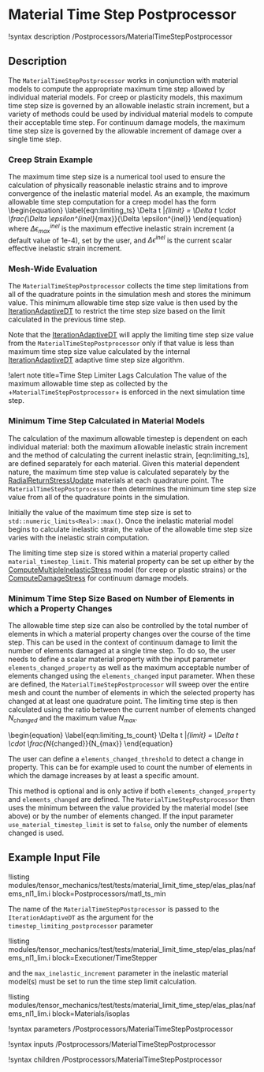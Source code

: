 # Material Time Step Postprocessor

!syntax description /Postprocessors/MaterialTimeStepPostprocessor

## Description

The `MaterialTimeStepPostprocessor` works in conjunction with material models to
compute the appropriate maximum time step allowed by individual material models.
For creep or plasticity models, this maximum time step size is governed by an
allowable inelastic strain increment, but a variety of methods could be used by
individual material models to compute their acceptable time step. For continuum
damage models, the maximum time step size is governed by the allowable increment
of damage over a single time step.

### Creep Strain Example

The maximum time step size is a numerical tool used to ensure the calculation of
physically reasonable inelastic strains and to improve convergence of the inelastic
material model. As an example, the maximum allowable time step computation for
a creep model has the form
\begin{equation}
  \label{eqn:limiting_ts}
  \Delta t |_{limit} = \Delta t \cdot \frac{\Delta \epsilon^{inel}_{max}}{\Delta \epsilon^{inel}}
\end{equation}
where $\Delta \epsilon^{inel}_{max}$ is the maximum effective inelastic strain
increment (a default value of 1e-4), set by the user, and $\Delta \epsilon^{inel}$
is the current scalar effective inelastic strain increment.

### Mesh-Wide Evaluation

The `MaterialTimeStepPostprocessor` collects the time step limitations from all
of the quadrature points in the simulation mesh and stores the minimum value.
This minimum allowable time step size value is then used by the
[IterationAdaptiveDT](framework:/IterationAdaptiveDT.md)
to restrict the time step size based on the limit calculated in the previous
time step.

Note that the [IterationAdaptiveDT](framework:/IterationAdaptiveDT.md)
will apply the limiting time step size value from the `MaterialTimeStepPostprocessor`
only if that value is less than maximum time step size value calculated by the
internal [IterationAdaptiveDT](framework:/IterationAdaptiveDT.md)
adaptive time step size algorithm.

!alert note title=Time Step Limiter Lags Calculation
The value of the maximum allowable time step as collected by the +`MaterialTimeStepPostprocessor`+
is enforced in the next simulation time step.

### Minimum Time Step Calculated in Material Models

The calculation of the maximum allowable timestep is dependent on each individual
material: both the maximum allowable inelastic strain increment and the method of
calculating the current inelastic strain, [eqn:limiting_ts], are defined separately
for each material.
Given this material dependent nature, the maximum time step value is calculated
separately by the [RadialReturnStressUpdate](/RadialReturnStressUpdate.md)
materials at each quadrature point.
The `MaterialTimeStepPostprocessor` then determines the minimum time step size
value from all of the quadrature points in the simulation.

Initially the value of the maximum time step size is set to `std::numeric_limits<Real>::max()`.
Once the inelastic material model begins to calculate inelastic strain, the value
of the allowable time step size varies with the inelastic strain computation.

The limiting time step size is stored within a material property called `material_timestep_limit`.
This material property can be set up either by the
[ComputeMultipleInelasticStress](/ComputeMultipleInelasticStress.md) model (for creep
or plastic strains) or the [ComputeDamageStress](/ComputeDamageStress.md) for
continuum damage models.

### Minimum Time Step Size Based on Number of Elements in which a Property Changes

The allowable time step size can also be controlled by the total number of elements in which a
material property changes over the course of the time step. This can be used in the context
of continuum damage to limit the number of elements damaged at a single time step. To do so,
the user needs to define a scalar material property with the input parameter
`elements_changed_property` as well as the maximum acceptable number of elements changed
using the `elements_changed` input parameter. When these are defined, the
`MaterialTimeStepPostprocessor` will sweep over the entire mesh and count the number of
elements in which the selected property has changed at at least one quadrature point.
The limiting time step is then calculated using the ratio between the current number of
elements changed $N_{changed}$ and the maximum value $N_{max}$.

\begin{equation}
  \label{eqn:limiting_ts_count}
  \Delta t |_{limit} = \Delta t \cdot \frac{N_{changed}}{N_{max}}
\end{equation}

The user can define a `elements_changed_threshold` to detect a change in property.
This can be for example used to count the number of elements in which the damage increases
by at least a specific amount.

This method is optional and is only active if both `elements_changed_property`
and `elements_changed` are defined. The `MaterialTimeStepPostprocessor` then uses the
minimum between the value provided by the material model (see above) or by the number of elements
changed. If the input parameter `use_material_timestep_limit` is set to `false`, only the number
of elements changed is used.


## Example Input File

!listing modules/tensor_mechanics/test/tests/material_limit_time_step/elas_plas/nafems_nl1_lim.i block=Postprocessors/matl_ts_min

The name of the `MaterialTimeStepPostprocessor` is passed to the `IterationAdaptiveDT`
as the argument for the `timestep_limiting_postprocessor` parameter

!listing modules/tensor_mechanics/test/tests/material_limit_time_step/elas_plas/nafems_nl1_lim.i block=Executioner/TimeStepper

and the `max_inelastic_increment` parameter in the inelastic material model(s)
must be set to run the time step limit calculation.

!listing modules/tensor_mechanics/test/tests/material_limit_time_step/elas_plas/nafems_nl1_lim.i block=Materials/isoplas

!syntax parameters /Postprocessors/MaterialTimeStepPostprocessor

!syntax inputs /Postprocessors/MaterialTimeStepPostprocessor

!syntax children /Postprocessors/MaterialTimeStepPostprocessor
